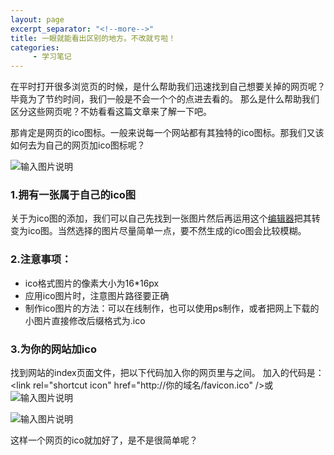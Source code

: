 ```yaml
---
layout: page
excerpt_separator: "<!--more-->"
title: 一眼就能看出区别的地方。不改就亏啦！
categories:
     - 学习笔记
---
```

在平时打开很多浏览页的时候，是什么帮助我们迅速找到自己想要关掉的网页呢？毕竟为了节约时间，我们一般是不会一个个的点进去看的。
那么是什么帮助我们区分这些网页呢？不妨看看这篇文章来了解一下吧。
<!--more-->
那肯定是网页的ico图标。一般来说每一个网站都有其独特的ico图标。那我们又该如何去为自己的网页加ico图标呢？

![输入图片说明](https://gitee.com/limiaohuang/Mywebsite/blob/gh-pages/assets/images/%E7%BD%91%E9%A1%B5%E5%A4%B4%E5%9B%BE.PNG)

### 1.拥有一张属于自己的ico图
关于为ico图的添加，我们可以自己先找到一张图片然后再运用这个[编辑器](http://ico.duduxuexi.com/)把其转变为ico图。当然选择的图片尽量简单一点，要不然生成的ico图会比较模糊。

### 2.注意事项：  
- ico格式图片的像素大小为16*16px
- 应用ico图片时，注意图片路径要正确 
- 制作ico图片的方法：可以在线制作，也可以使用ps制作，或者把网上下载的小图片直接修改后缀格式为.ico
### 3.为你的网站加ico
找到网站的index页面文件，把以下代码加入你的网页里<head>与</head>之间。 加入的代码是：<link rel="shortcut icon" href="http://你的域名/favicon.ico" />或 <link rel="shortcut icon" href="文件夹路径" type="image/x-icon">
![输入图片说明](https://gitee.com/limiaohuang/Mywebsite/blob/gh-pages/assets/images/ico%E6%95%99%E7%A8%8B.PNG)

![输入图片说明](https://gitee.com/limiaohuang/Mywebsite/blob/gh-pages/assets/images/ico%E6%95%99%E7%A8%8B2.PNG)
 

这样一个网页的ico就加好了，是不是很简单呢？